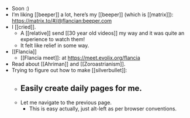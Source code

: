- Soon :)
- I’m liking [[beeper]] a lot, here’s my [[beeper]] (which is [[matrix]]): https://matrix.to/#/@flancian:beeper.com
- I [[cried]].
  - A [[relative]] send [[30 year old videos]] my way and it was quite an experience to watch them!
  - It felt like relief in some way.
- [[Flancia]]
  - [[Flancia meet]]: at https://meet.evolix.org/flancia
- Read about [[Ahriman]] and [[Zoroastrianism]].
- Trying to figure out how to make [[silverbullet]]:
  - Easily create daily pages for me.
    - 
  - Let me navigate to the previous page.
    - This is easy actually, just alt-left as per browser conventions.
  
  
